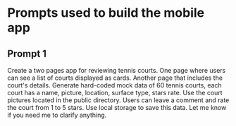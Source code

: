 # Prompts used to build the mobile app

## Prompt 1

Create a two pages app for reviewing tennis courts. 
One page where users can see a list of courts displayed as cards.
Another page that includes the court's details.
Generate hard-coded mock data of 60 tennis courts, each court has a name, picture, location, surface type, stars rate.
Use the court pictures located in the public directory.
Users can leave a comment and rate the court from 1 to 5 stars. Use local storage to save this data.
Let me know if you need me to clarify anything.